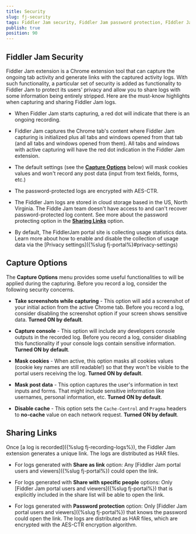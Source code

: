 ```yaml
---
title: Security
slug: fj-security
tags: Fiddler Jam security, Fiddler Jam password protection, FIddler Jam encryption, Fiddler Jam masked cookies, Fiddler Jam capturing security concerns
publish: true
position: 90
---
```



## Fiddler Jam Security

Fiddler Jam extension is a Chrome extension tool that can capture the ongoing tab activity and generate links with the captured activity logs. With such functionality, a particular set of security is added as functionality to Fiddler Jam to protect its users' privacy and allow you to share logs with some information being entirely stripped. Here are the must-know highlights when capturing and sharing Fiddler Jam logs.

- When Fiddler Jam starts capturing, a red dot will indicate that there is an ongoing recording.

- Fiddler Jam captures the Chrome tab's content where Fiddler Jam capturing is initialized plus all tabs and windows opened from that tab (and all tabs and windows opened from them). All tabs and windows with active capturing will have the red dot indication in the Fiddler Jam extension.

- The default settings (see the [**Capture Options**](#capture-options) below) will mask cookies values and won't record any post data (input from text fields, forms, etc.)

- The password-protected logs are encrypted with AES-CTR.

- The Fiddler Jam logs are stored in cloud storage based in the US, North Virginia. The Fiddle Jam team doesn't have access to and can't recover password-protected log content. See more about the password protecting option in the [**Sharing Links**](#sharing-links) option.

- By default, The FiddlerJam portal site is collecting usage statistics data. Learn more about how to enable and disable the collection of usage data via the [Privacy settings]({%slug fj-portal%}#privacy-settings) 

## Capture Options

The **Capture Options** menu provides some useful functionalities to will be applied during the capturing. Before you record a log, consider the following security concerns.

- **Take screenshots while capturing** - This option will add a screenshot of your initial action from the active Chrome tab. Before you record a log, consider disabling the screenshot option if your screen shows sensitive data. **Turned ON by default**.

- **Capture console** - This option will include any developers console outputs in the recorded log. Before you record a log, consider disabling this functionality if your console logs contain sensitive information. **Turned ON by default**.

- **Mask cookies** - When active, this option masks all cookies values (cookie key names are still readable!) so that they won't be visible to the portal users receiving the log. **Turned ON by default**.

- **Mask post data** - This option captures the user's information in text inputs and forms. That might include sensitive information like usernames, personal information, etc. **Turned ON by default**.

- **Disable cache** - This option sets the `Cache-Control` and `Pragma` headers to **no-cache** value on each network request. **Turned ON by default**.

## Sharing Links

Once [a log is recorded]({%slug fj-recording-logs%}), the Fiddler Jam extension generates a unique link. The logs are distributed as HAR files.

- For logs generated with **Share as link** option:  Any [Fiddler Jam portal users and viewers]({%slug fj-portal%}) could open the link.

- For logs generated with **Share with specific people** options:  Only [Fiddler Jam portal users and viewers]({%slug fj-portal%}) that is explicitly included in the share list will be able to open the link.

- For logs generated with **Password protection** option: Only [Fiddler Jam portal users and viewers]({%slug fj-portal%}) that knows the password could open the link. The logs are distributed as HAR files, which are encrypted with the AES-CTR encryption algorithm.
